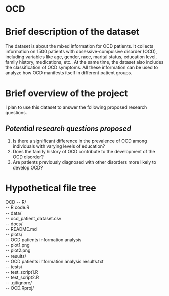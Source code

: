 # OCD

# **Brief description of the dataset**

The dataset is about the mixed information for OCD patients. It collects information on 1500 patients with obsessive-compulsive disorder (OCD), including variables like age, gender, race, marital status, education level, family history, medications, etc.. At the same time, the dataset also includes the classification of OCD symptoms. All these information can be used to analyze how OCD manifests itself in different patient groups.

# **Brief overview of the project**

I plan to use this dataset to answer the following proposed research questions.

## ***Potential research questions proposed***

1. Is there a significant difference in the prevalence of OCD among individuals with varying levels of education?
2. Does the family history of OCD contribute to the development of the OCD disorder?
3. Are patients previously diagnosed with other disorders more likely to develop OCD?

# **Hypothetical file tree**

OCD
-- R/  
   -- R code.R  
-- data/  
   -- ocd_patient_dataset.csv  
-- docs/  
    -- README.md  
-- plots/  
    -- OCD patients information analysis  
      -- plot1.png  
      -- plot2.png  
-- results/  
    -- OCD patients information analysis results.txt  
-- tests/  
    -- test_script1.R  
    -- test_script2.R  
-- .gitignore/  
-- OCD.Rproj/  